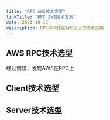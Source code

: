 ```yaml
---
title: "RPC AWS技术方案"
linkTitle: "RPC AWS技术方案"
date: 2021-10-15 
description: RPC中间件在AWS云上的技术方案
---
```


## AWS RPC技术选型

经过调研，发现AWS在RPC上

## Client技术选型

## Server技术选型
